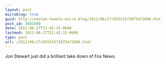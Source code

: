 ```yaml
---
layout: post
microblog: true
guid: http://vmstan-tweets.micro.blog/2011/06/27/85553572875472896.html
post_id: 3041698
date: 2011-06-27T21:42:15-0600
lastmod: 2011-06-27T21:42:15-0600
type: post
url: /2011/06/27/85553572875472896.html
---
```

Jon Stewart just did a brilliant take down of Fox News.
